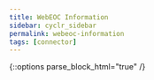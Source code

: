 ```yaml
---
title: WebEOC Information
sidebar: cyclr_sidebar
permalink: webeoc-information
tags: [connector]
---
```

{::options parse_block_html="true" /}
